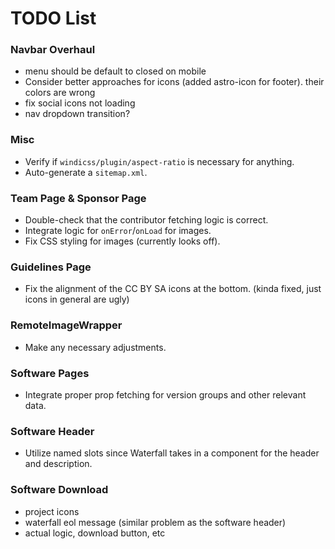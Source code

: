 # TODO List

### Navbar Overhaul
- menu should be default to closed on mobile
- Consider better approaches for icons (added astro-icon for footer). their colors are wrong
- fix social icons not loading
- nav dropdown transition?

### Misc
- Verify if `windicss/plugin/aspect-ratio` is necessary for anything.
- Auto-generate a `sitemap.xml`.

### Team Page & Sponsor Page
- Double-check that the contributor fetching logic is correct.
- Integrate logic for `onError`/`onLoad` for images.
- Fix CSS styling for images (currently looks off).

### Guidelines Page
- Fix the alignment of the CC BY SA icons at the bottom. (kinda fixed, just icons in general are ugly)

### RemoteImageWrapper
- Make any necessary adjustments.

### Software Pages
- Integrate proper prop fetching for version groups and other relevant data.

### Software Header
- Utilize named slots since Waterfall takes in a component for the header and description.

### Software Download
- project icons
- waterfall eol message (similar problem as the software header)
- actual logic, download button, etc
